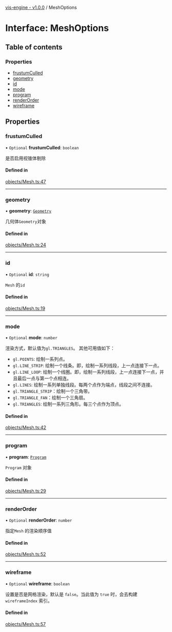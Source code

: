 [vis-engine - v1.0.0](../index.md) / MeshOptions

# Interface: MeshOptions

## Table of contents

### Properties

- [frustumCulled](MeshOptions.md#frustumculled)
- [geometry](MeshOptions.md#geometry)
- [id](MeshOptions.md#id)
- [mode](MeshOptions.md#mode)
- [program](MeshOptions.md#program)
- [renderOrder](MeshOptions.md#renderorder)
- [wireframe](MeshOptions.md#wireframe)

## Properties

### frustumCulled

• `Optional` **frustumCulled**: `boolean`

是否启用视锥体剔除

#### Defined in

[objects/Mesh.ts:47](https://github.com/sakitam-gis/vis-engine/blob/master/src/objects/Mesh.ts?at&#x3D;566f929#line&#x3D;47)

___

### geometry

• **geometry**: [`Geometry`](../classes/Geometry.md)

几何体`Geometry`对象

#### Defined in

[objects/Mesh.ts:24](https://github.com/sakitam-gis/vis-engine/blob/master/src/objects/Mesh.ts?at&#x3D;566f929#line&#x3D;24)

___

### id

• `Optional` **id**: `string`

`Mesh` 的`id`

#### Defined in

[objects/Mesh.ts:19](https://github.com/sakitam-gis/vis-engine/blob/master/src/objects/Mesh.ts?at&#x3D;566f929#line&#x3D;19)

___

### mode

• `Optional` **mode**: `number`

渲染方式，默认值为`gl.TRIANGLES`。
其他可用值如下：
- `gl.POINTS`: 绘制一系列点。
- `gl.LINE_STRIP`: 绘制一个线条。即，绘制一系列线段，上一点连接下一点。
- `gl.LINE_LOOP`: 绘制一个线圈。即，绘制一系列线段，上一点连接下一点，并且最后一点与第一个点相连。
- `gl.LINES`: 绘制一系列单独线段。每两个点作为端点，线段之间不连接。
- `gl.TRIANGLE_STRIP`：绘制一个三角带。
- `gl.TRIANGLE_FAN`：绘制一个三角扇。
- `gl.TRIANGLES`: 绘制一系列三角形。每三个点作为顶点。

#### Defined in

[objects/Mesh.ts:42](https://github.com/sakitam-gis/vis-engine/blob/master/src/objects/Mesh.ts?at&#x3D;566f929#line&#x3D;42)

___

### program

• **program**: [`Program`](../classes/Program.md)

`Program` 对象

#### Defined in

[objects/Mesh.ts:29](https://github.com/sakitam-gis/vis-engine/blob/master/src/objects/Mesh.ts?at&#x3D;566f929#line&#x3D;29)

___

### renderOrder

• `Optional` **renderOrder**: `number`

指定`Mesh` 的渲染顺序值

#### Defined in

[objects/Mesh.ts:52](https://github.com/sakitam-gis/vis-engine/blob/master/src/objects/Mesh.ts?at&#x3D;566f929#line&#x3D;52)

___

### wireframe

• `Optional` **wireframe**: `boolean`

设置是否是网格渲染，默认是 `false`。当此值为 `true` 时，会去构建 `wireframeIndex` 索引。

#### Defined in

[objects/Mesh.ts:57](https://github.com/sakitam-gis/vis-engine/blob/master/src/objects/Mesh.ts?at&#x3D;566f929#line&#x3D;57)

